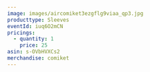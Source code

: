 ```yaml
---
image: images/aircomiket3ezgflg9viaa_qp3.jpg
producttype: Sleeves
eventId: iuq6O2mCN
pricings:
  - quantity: 1
    price: 25
asin: s-OVbHVXCs2
merchandise: comiket
---
```

